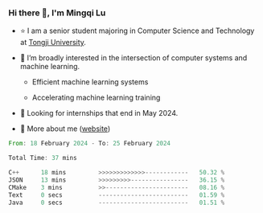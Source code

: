 ### Hi there 👋, I'm Mingqi Lu

- :star: I am a senior student majoring in Computer Science and Technology at [Tongji University](https://en.tongji.edu.cn/p/#/).

- :thinking: I’m broadly interested in the intersection of computer systems and machine learning.

  - Efficient machine learning systems

  - Accelerating machine learning training

- :seedling: Looking for internships that end in May 2024.

- 💬 More about me ([website](https://lmqqqqqq.github.io/))

<!--START_SECTION:waka-->

```rust
From: 18 February 2024 - To: 25 February 2024

Total Time: 37 mins

C++      18 mins         >>>>>>>>>>>>>------------   50.32 %
JSON     13 mins         >>>>>>>>>----------------   36.15 %
CMake    3 mins          >>-----------------------   08.16 %
Text     0 secs          -------------------------   01.59 %
Java     0 secs          -------------------------   01.51 %
```

<!--END_SECTION:waka-->

